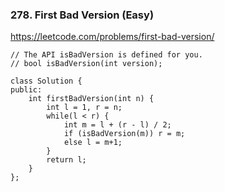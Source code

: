 ### 278. First Bad Version (Easy)

https://leetcode.com/problems/first-bad-version/

```
// The API isBadVersion is defined for you.
// bool isBadVersion(int version);

class Solution {
public:
    int firstBadVersion(int n) {
        int l = 1, r = n;
        while(l < r) {
            int m = l + (r - l) / 2;
            if (isBadVersion(m)) r = m;
            else l = m+1;
        }
        return l;
    }
};
```
